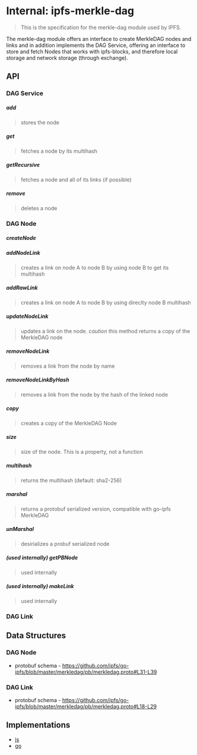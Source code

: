 Internal: ipfs-merkle-dag
=========================

> This is the specification for the merkle-dag module used by IPFS.

The merkle-dag module offers an interface to create MerkleDAG nodes and links and in addition implements the DAG Service, offering an interface to store and fetch Nodes that works with ipfs-blocks, and therefore local storage and network storage (through exchange).

## API

### DAG Service

##### add

> stores the node

##### get

> fetches a node by its multihash

##### getRecursive

> fetches a node and all of its links (if possible)

##### remove

> deletes a node

### DAG Node

##### createNode

##### addNodeLink

> creates a link on node A to node B by using node B to get its multihash

##### addRawLink

> creates a link on node A to node B by using direclty node B multihash

##### updateNodeLink

> updates a link on the node. *caution* this method returns a copy of the MerkleDAG node

##### removeNodeLink

> removes a link from the node by name

##### removeNodeLinkByHash

> removes a link from the node by the hash of the linked node

##### copy

> creates a copy of the MerkleDAG Node

##### size

> size of the node. This is a property, not a function

##### multihash

> returns the multihash (default: sha2-256)

##### marshal

> returns a protobuf serialized version, compatible with go-ipfs MerkleDAG

##### unMarshal

> desirializes a probuf serialized node

##### (used internally) getPBNode

> used internally

##### (used internally) makeLink

> used internally

### DAG Link



## Data Structures

### DAG Node

- protobuf schema - https://github.com/ipfs/go-ipfs/blob/master/merkledag/pb/merkledag.proto#L31-L39

### DAG Link

- protobuf schema - https://github.com/ipfs/go-ipfs/blob/master/merkledag/pb/merkledag.proto#L18-L29

## Implementations

- [js](https://github.com/vijayee/js-ipfs-merkle-dag)
- [go](https://github.com/ipfs/go-ipfs/tree/master/merkledag)
